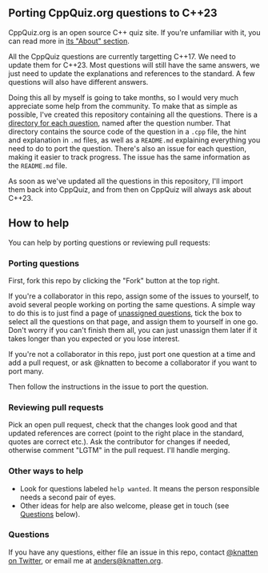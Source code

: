 
## Porting CppQuiz.org questions to C++23

CppQuiz.org is an open source C++ quiz site. If you're unfamiliar with it, you can read more in [its "About" section](https://cppquiz.org/quiz/about/).

All the CppQuiz questions are currently targetting C++17. We need to update them for C++23. Most questions will still have the same answers, we just need to update the explanations and references to the standard. A few questions will also have different answers.

Doing this all by myself is going to take months, so I would very much appreciate some help from the community. To make that as simple as possible, I've created this repository containing all the questions. There is a [directory for each question](/questions), named after the question number. That directory contains the source code of the question in a `.cpp` file, the hint and explanation in `.md` files, as well as a `README.md` explaining everything you need to do to port the question. There's also an issue for each question, making it easier to track progress. The issue has the same information as the `README.md` file.

As soon as we've updated all the questions in this repository, I'll import them back into CppQuiz, and from then on CppQuiz will always ask about C++23.

## How to help

You can help by porting questions or reviewing pull requests:

### Porting questions
First, fork this repo by clicking the "Fork" button at the top right.

If you're a collaborator in this repo, assign some of the issues to yourself, to avoid several people working on porting the same questions. A simple way to do this is to just find a page of [unassigned questions](https://github.com/knatten/cppquiz23/issues?q=is%3Aissue+is%3Aopen+no%3Aassignee), tick the box to select all the questions on that page, and assign them to yourself in one go. Don't worry if you can't finish them all, you can just unassign them later if it takes longer than you expected or you lose interest.

If you're not a collaborator in this repo, just port one question at a time and add a pull request, or ask @knatten to become a collaborator if you want to port many.

Then follow the instructions in the issue to port the question.

### Reviewing pull requests
Pick an open pull request, check that the changes look good and that updated references are correct (point to the right place in the standard, quotes are correct etc.). Ask the contributor for changes if needed, otherwise comment "LGTM" in the pull request. I'll handle merging.

### Other ways to help
- Look for questions labeled `help wanted`. It means the person responsible needs a second pair of eyes.
- Other ideas for help are also welcome, please get in touch (see [Questions](#questions) below).

### Questions
If you have any questions, either file an issue in this repo, contact [@knatten on Twitter](https://twitter.com/knatten), or email me at anders@knatten.org.
